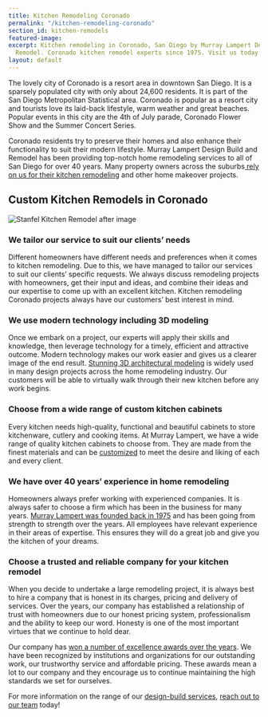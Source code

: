 ```yaml
---
title: Kitchen Remodeling Coronado
permalink: "/kitchen-remodeling-coronado"
section_id: kitchen-remodels
featured-image: 
excerpt: Kitchen remodeling in Coronado, San Diego by Murray Lampert Design, Build,
  Remodel. Coronado kitchen remodel experts since 1975. Visit us today!
layout: default
---
```


The lovely city of Coronado is a resort area in downtown San Diego. It is a sparsely populated city with only about 24,600 residents. It is part of the San Diego Metropolitan Statistical area. Coronado is popular as a resort city and tourists love its laid-back lifestyle, warm weather and great beaches. Popular events in this city are the 4th of July parade, Coronado Flower Show and the Summer Concert Series.

Coronado residents try to preserve their homes and also enhance their functionality to suit their modern lifestyle. Murray Lampert Design Build and Remodel has been providing top-notch home remodeling services to all of San Diego for over 40 years. Many property owners across the suburbs<a href="http://murraylampert.com/san-diego-kitchen-remodeling-services/"> rely on us for their kitchen remodeling</a> and other home makeover projects.

## Custom Kitchen Remodels in Coronado

![Stanfel Kitchen Remodel after image](/uploads/stanfel-kitchen-after.jpg "Coronado Kitchen Remodel")

### We tailor our service to suit our clients’ needs

Different homeowners have different needs and preferences when it comes to kitchen remodeling. Due to this, we have managed to tailor our services to suit our clients’ specific requests. We always discuss remodeling projects with homeowners, get their input and ideas, and combine their ideas and our expertise to come up with an excellent kitchen. Kitchen remodeling Coronado projects always have our customers’ best interest in mind.

### We use modern technology including 3D modeling

Once we embark on a project, our experts will apply their skills and knowledge, then leverage technology for a timely, efficient and attractive outcome. Modern technology makes our work easier and gives us a clearer image of the end result. <a href="http://murraylampert.com/3d-architectural-rendering-services/">Stunning 3D architectural modeling</a> is widely used in many design projects across the home remodeling industry. Our customers will be able to virtually walk through their new kitchen before any work begins.

### Choose from a wide range of custom kitchen cabinets

Every kitchen needs high-quality, functional and beautiful cabinets to store kitchenware, cutlery and cooking items. At Murray Lampert, we have a wide range of quality kitchen cabinets to choose from. They are made from the finest materials and can be <a href="http://murraylampert.com/san-diego-custom-cabinet-construction-services/">customized</a> to meet the desire and liking of each and every client.

### We have over 40 years’ experience in home remodeling

Homeowners always prefer working with experienced companies. It is always safer to choose a firm which has been in the business for many years. [Murray Lampert was founded back in 1975](/about-murray-lampert-design-build-remodel) and has been going from strength to strength over the years. All employees have relevant experience in their areas of expertise. This ensures they will do a great job and give you the kitchen of your dreams.

### Choose a trusted and reliable company for your kitchen remodel

When you decide to undertake a large remodeling project, it is always best to hire a company that is honest in its charges, pricing and delivery of services. Over the years, our company has established a relationship of trust with homeowners due to our honest pricing system, professionalism and the ability to keep our word. Honesty is one of the most important virtues that we continue to hold dear.

Our company has [won a number of excellence awards over the years](/affiliation). We have been recognized by institutions and organizations for our outstanding work, our trustworthy service and affordable pricing. These awards mean a lot to our company and they encourage us to continue maintaining the high standards we set for ourselves.

For more information on the range of our [design-build services](/design-build-services-san-diego), [reach out to our team](#quick-contact) today!
